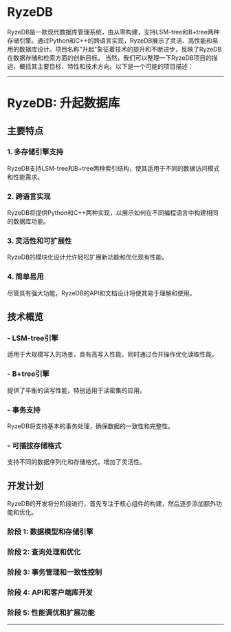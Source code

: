 # RyzeDB
RyzeDB是一款现代数据库管理系统，由从零构建，支持LSM-tree和B+tree两种存储引擎。通过Python和C++的跨语言实现，RyzeDB展示了灵活、高性能和易用的数据库设计。项目名称"升起"象征着技术的提升和不断进步，反映了RyzeDB在数据存储和检索方面的创新目标。
当然，我们可以整理一下RyzeDB项目的描述，概括其主要目标、特性和技术方向。以下是一个可能的项目描述：

---

# RyzeDB: 升起数据库

## 主要特点

### 1. **多存储引擎支持**
   RyzeDB支持LSM-tree和B+tree两种索引结构，使其适用于不同的数据访问模式和性能需求。

### 2. **跨语言实现**
   RyzeDB将提供Python和C++两种实现，以展示如何在不同编程语言中构建相同的数据库功能。

### 3. **灵活性和可扩展性**
   RyzeDB的模块化设计允许轻松扩展新功能和优化现有性能。

### 4. **简单易用**
   尽管具有强大功能，RyzeDB的API和文档设计将使其易于理解和使用。

## 技术概览

### - **LSM-tree引擎**
   适用于大规模写入的场景，具有高写入性能，同时通过合并操作优化读取性能。

### - **B+tree引擎**
   提供了平衡的读写性能，特别适用于读密集的应用。

### - **事务支持**
   RyzeDB将支持基本的事务处理，确保数据的一致性和完整性。

### - **可插拔存储格式**
   支持不同的数据序列化和存储格式，增加了灵活性。

## 开发计划

RyzeDB的开发将分阶段进行，首先专注于核心组件的构建，然后逐步添加额外功能和优化。

### 阶段 1: 数据模型和存储引擎
### 阶段 2: 查询处理和优化
### 阶段 3: 事务管理和一致性控制
### 阶段 4: API和客户端库开发
### 阶段 5: 性能调优和扩展功能

---
